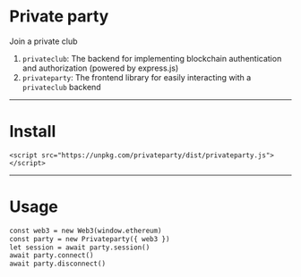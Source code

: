 # Private party

Join a private club

1. `privateclub`: The backend for implementing blockchain authentication and authorization (powered by express.js)
2. `privateparty`: The frontend library for easily interacting with a `privateclub` backend

---

# Install

```
<script src="https://unpkg.com/privateparty/dist/privateparty.js"></script>
```

---

# Usage

```html
const web3 = new Web3(window.ethereum)
const party = new Privateparty({ web3 })
let session = await party.session()
await party.connect()
await party.disconnect()
```
